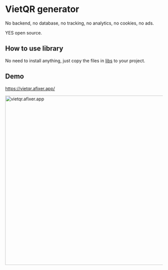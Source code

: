# VietQR generator

No backend, no database, no tracking, no analytics, no cookies, no ads.

YES open source.

## How to use library

No need to install anything, just copy the files in [libs](./libs) to your project.

## Demo

<https://vietqr.afixer.app/>

<img width="541" alt="vietqr.afixer.app" src="https://github.com/openhoangnc/vietqr/assets/20717116/acff9e0a-a33e-46a7-a4f6-1ec32822ae4a">
